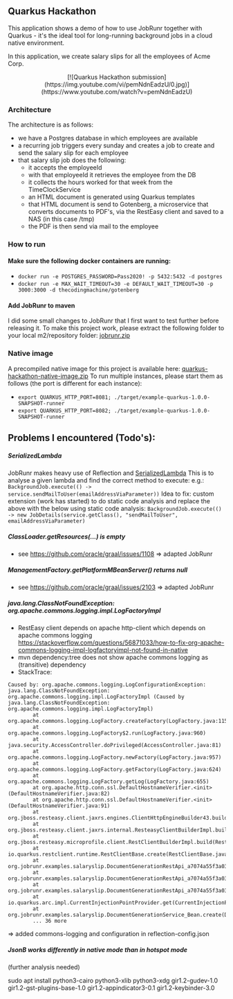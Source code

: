 ## Quarkus Hackathon

This application shows a demo of how to use JobRunr together with Quarkus - it's the ideal tool for long-running background jobs in a cloud native environment.

In this application, we create salary slips for all the employees of Acme Corp.  

<p align="center">
[![Quarkus Hackathon submission](https://img.youtube.com/vi/pemNdnEadzU/0.jpg)](https://www.youtube.com/watch?v=pemNdnEadzU)
</p>

### Architecture
The architecture is as follows:
- we have a Postgres database in which employees are available
- a recurring job triggers every sunday and creates a job to create and send the salary slip for each employee 
- that salary slip job does the following:
  - it accepts the employeeId
  - with that employeeId it retrieves the employee from the DB 
  - it collects the hours worked for that week from the TimeClockService
  - an HTML document is generated using Quarkus templates
  - that HTML document is send to Gotenberg, a microservice that converts documents to PDF's, via the RestEasy client and saved to a NAS (in this case /tmp)
  - the PDF is then send via mail to the employee
  
### How to run
#### Make sure the following docker containers are running:
- `docker run -e POSTGRES_PASSWORD=Pass2020! -p 5432:5432 -d postgres`
- `docker run -e MAX_WAIT_TIMEOUT=30 -e DEFAULT_WAIT_TIMEOUT=30 -p 3000:3000 -d thecodingmachine/gotenberg`

#### Add JobRunr to maven
I did some small changes to JobRunr that I first want to test further before releasing it. To make this project work, please extract the following folder to your local m2/repository folder:
[jobrunr.zip](https://github.com/rdehuyss/quarkus-hackathon/files/4965452/m2-jobrunr.zip)

### Native image
A precompiled native image for this project is available here: [quarkus-hackathon-native-image.zip](https://github.com/rdehuyss/quarkus-hackathon/files/4965464/example-quarkus-1.0.zip)
To run multiple instances, please start them as follows (the port is different for each instance):
- `export QUARKUS_HTTP_PORT=8081; ./target/example-quarkus-1.0.0-SNAPSHOT-runner`
- `export QUARKUS_HTTP_PORT=8082; ./target/example-quarkus-1.0.0-SNAPSHOT-runner`



## Problems I encountered (Todo's):

##### SerializedLambda
JobRunr makes heavy use of Reflection and [SerializedLambda](https://docs.oracle.com/javase/8/docs/api/java/lang/invoke/SerializedLambda.html)
This is to analyse a given lambda and find the correct method to execute: e.g.:
`BackgroundJob.execute(() -> service.sendMailToUser(emailAddressViaParameter))`
Idea to fix: custom extension (work has started) to do static code analysis and replace the above with the below using static code analysis:
`BackgroundJob.execute(() -> new JobDetails(service.getClass(), "sendMailToUser", emailAddressViaParameter)`


#####  ClassLoader.getResources(...) is empty
- see https://github.com/oracle/graal/issues/1108
=> adapted JobRunr 

##### ManagementFactory.getPlatformMBeanServer() returns null
- see https://github.com/oracle/graal/issues/2103
=> adapted JobRunr 

#####  java.lang.ClassNotFoundException: org.apache.commons.logging.impl.LogFactoryImpl
- RestEasy client depends on apache http-client which depends on apache commons logging
 https://stackoverflow.com/questions/56871033/how-to-fix-org-apache-commons-logging-impl-logfactoryimpl-not-found-in-native
- mvn dependency:tree does not show apache commons logging as (transitive) dependency 
- StackTrace:
```
Caused by: org.apache.commons.logging.LogConfigurationException: java.lang.ClassNotFoundException: org.apache.commons.logging.impl.LogFactoryImpl (Caused by java.lang.ClassNotFoundException: org.apache.commons.logging.impl.LogFactoryImpl)
        at org.apache.commons.logging.LogFactory.createFactory(LogFactory.java:1158)
        at org.apache.commons.logging.LogFactory$2.run(LogFactory.java:960)
        at java.security.AccessController.doPrivileged(AccessController.java:81)
        at org.apache.commons.logging.LogFactory.newFactory(LogFactory.java:957)
        at org.apache.commons.logging.LogFactory.getFactory(LogFactory.java:624)
        at org.apache.commons.logging.LogFactory.getLog(LogFactory.java:655)
        at org.apache.http.conn.ssl.DefaultHostnameVerifier.<init>(DefaultHostnameVerifier.java:82)
        at org.apache.http.conn.ssl.DefaultHostnameVerifier.<init>(DefaultHostnameVerifier.java:91)
        at org.jboss.resteasy.client.jaxrs.engines.ClientHttpEngineBuilder43.build(ClientHttpEngineBuilder43.java:66)
        at org.jboss.resteasy.client.jaxrs.internal.ResteasyClientBuilderImpl.build(ResteasyClientBuilderImpl.java:393)
        at org.jboss.resteasy.microprofile.client.RestClientBuilderImpl.build(RestClientBuilderImpl.java:270)
        at io.quarkus.restclient.runtime.RestClientBase.create(RestClientBase.java:65)
        at org.jobrunr.examples.salaryslip.DocumentGenerationRestApi_a7074a55f3a03b03fa9f85cd24c97ccfa878ccbb_Synthetic_Bean.create(DocumentGenerationRestApi_a7074a55f3a03b03fa9f85cd24c97ccfa878ccbb_Synthetic_Bean.zig:144)
        at org.jobrunr.examples.salaryslip.DocumentGenerationRestApi_a7074a55f3a03b03fa9f85cd24c97ccfa878ccbb_Synthetic_Bean.get(DocumentGenerationRestApi_a7074a55f3a03b03fa9f85cd24c97ccfa878ccbb_Synthetic_Bean.zig:175)
        at org.jobrunr.examples.salaryslip.DocumentGenerationRestApi_a7074a55f3a03b03fa9f85cd24c97ccfa878ccbb_Synthetic_Bean.get(DocumentGenerationRestApi_a7074a55f3a03b03fa9f85cd24c97ccfa878ccbb_Synthetic_Bean.zig:198)
        at io.quarkus.arc.impl.CurrentInjectionPointProvider.get(CurrentInjectionPointProvider.java:53)
        at org.jobrunr.examples.salaryslip.DocumentGenerationService_Bean.create(DocumentGenerationService_Bean.zig:243)
        ... 36 more
```
=> added commons-logging and configuration in reflection-config.json

##### JsonB works differently in native mode than in hotspot mode 
(further analysis needed)


sudo apt install python3-cairo python3-xlib python3-xdg gir1.2-gudev-1.0 gir1.2-gst-plugins-base-1.0 gir1.2-appindicator3-0.1 gir1.2-keybinder-3.0
